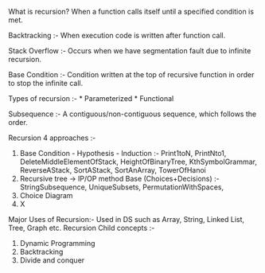 What is recursion? When a function calls itself until a specified condition is met.

Backtracking :- When execution code is written after function call.

Stack Overflow :- Occurs when we have segmentation fault due to infinite recursion.

Base Condition :- Condition written at the top of recursive function in order to stop the infinite call.

Types of recursion :- * Parameterized * Functional

Subsequence :- A contiguous/non-contiguous sequence, which follows the order.

Recursion 4 approaches :-
1) Base Condition - Hypothesis - Induction
    :- Print1toN, PrintNto1, DeleteMiddleElementOfStack, HeightOfBinaryTree, KthSymbolGrammar, ReverseAStack, SortAStack, SortAnArray, TowerOfHanoi
2) Recursive tree -> IP/OP method Base (Choices+Decisions) 
    :- StringSubsequence, UniqueSubsets, PermutationWithSpaces, 
3) Choice Diagram
4) X

Major Uses of Recursion:-
Used in DS such as Array, String, Linked List, Tree, Graph etc.
Recursion Child concepts :- 
1) Dynamic Programming
2) Backtracking
3) Divide and conquer
